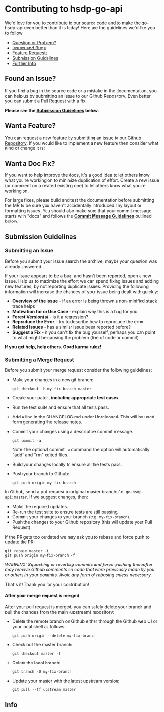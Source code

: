 # Contributing to hsdp-go-api

We'd love for you to contribute to our source code and to make the go-hsdp-api even better than it is today!
 Here are the guidelines we'd like you to follow:

 - [Question or Problem?](#question)
 - [Issues and Bugs](#issue)
 - [Feature Requests](#feature)
 - [Submission Guidelines](#submit)
 - [Further Info](#info)

## <a name="issue"></a> Found an Issue?

If you find a bug in the source code or a mistake in the documentation, you can help us by submitting an issue to our [Github Repository][github]. Even better you can submit a Pull Request with a fix.

**Please see the [Submission Guidelines](#submit) below.**

## <a name="feature"></a> Want a Feature?

You can request a new feature by submitting an issue to our [Github Repository][github]. If you would like to implement a new feature then consider what kind of change it is:

## <a name="docs"></a> Want a Doc Fix?

If you want to help improve the docs, it's a good idea to let others know what you're working on to minimize duplication of effort. Create a new issue (or comment on a related existing one) to let others know what you're working on.

For large fixes, please build and test the documentation before submitting the MR to be sure you haven't accidentally introduced any layout or formatting issues. You should also make sure that your commit message starts with "docs" and follows the **[Commit Message Guidelines](#commit)** outlined below.

## <a name="submit"></a> Submission Guidelines

### Submitting an Issue
Before you submit your issue search the archive, maybe your question was already answered.

If your issue appears to be a bug, and hasn't been reported, open a new issue. Help us to maximize the effort we can spend fixing issues and adding new features, by not reporting duplicate issues. Providing the following information will increase the chances of your issue being dealt with quickly:

* **Overview of the Issue** - if an error is being thrown a non-minified stack trace helps
* **Motivation for or Use Case** - explain why this is a bug for you
* **Forest Version(s)** - is it a regression?
* **Reproduce the Error** - try to describe how to reproduce the error
* **Related Issues** - has a similar issue been reported before?
* **Suggest a Fix** - if you can't fix the bug yourself, perhaps you can point to what might be
  causing the problem (line of code or commit)

**If you get help, help others. Good karma rulez!**

### Submitting a Merge Request
Before you submit your merge request consider the following guidelines:

* Make your changes in a new git branch:

    ```shell
    git checkout -b my-fix-branch master
    ```

* Create your patch, **including appropriate test cases**.
* Run the test suite and ensure that all tests pass.
* Add a line in the CHANGELOG.md under Unreleased. This will be used form generating the release notes.
* Commit your changes using a descriptive commit message.

    ```shell
    git commit -a
    ```
  Note: the optional commit `-a` command line option will automatically "add" and "rm" edited files.

* Build your changes locally to ensure all the tests pass:
* Push your branch to Github:

    ```shell
    git push origin my-fix-branch
    ```

In Github, send a pull request to original master branch: f.e. `go-hsdp-api:master`.
If we suggest changes, then:

* Make the required updates.
* Re-run the test suite to ensure tests are still passing.
* Commit your changes to your branch (e.g. `my-fix-branch`).
* Push the changes to your Github repository (this will update your Pull Request).

If the PR gets too outdated we may ask you to rebase and force push to update the PR:

```shell
git rebase master -i
git push origin my-fix-branch -f
```

_WARNING: Squashing or reverting commits and force-pushing thereafter may remove Github comments on code that were previously made by you or others in your commits. Avoid any form of rebasing unless necessary._

That's it! Thank you for your contribution!

#### After your merge request is merged

After your pull request is merged, you can safely delete your branch and pull the changes
from the main (upstream) repository:

* Delete the remote branch on Github either through the Github web UI or your local shell as follows:

    ```shell
    git push origin --delete my-fix-branch
    ```

* Check out the master branch:

    ```shell
    git checkout master -f
    ```

* Delete the local branch:

    ```shell
    git branch -D my-fix-branch
    ```

* Update your master with the latest upstream version:

    ```shell
    git pull --ff upstream master
    ```

## <a name="info"></a> Info

[contribute]: CONTRIBUTING.md
[github]: https://github.com/philips-software/go-hsdp-api/issues 

